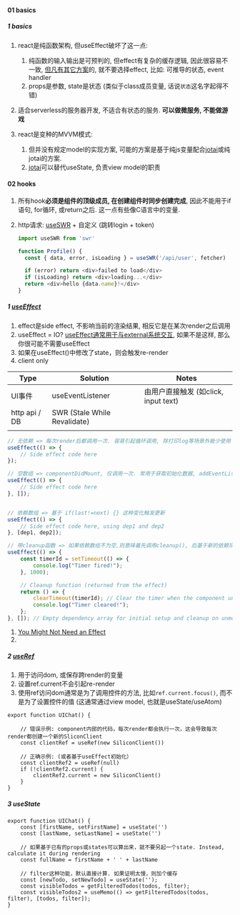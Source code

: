 #### 01 basics

##### 1 basics

1. react是纯函数架构, 但useEffect破坏了这一点:
   1. 纯函数的输入输出是可预判的, 但effect有复杂的缓存逻辑, 因此很容易不一致, [但凡有其它方案](https://react.dev/learn/you-might-not-need-an-effect)的, 就不要选择effect, 比如: 可推导的状态,  event handler
   2. props是参数, state是状态 (类似于class成员变量, 话说`状态`这名字起得不错)

2. 适合serverless的服务器开发, 不适合有状态的服务. **可以做微服务, 不能做游戏**
3. react是变种的MVVM模式:
   1. 但并没有规定model的实现方案, 可能的方案是基于纯js变量配合[jotai](https://jotai.org/)或纯jotai的方案. 
   2. [jotai](https://jotai.org/)可以替代useState, 负责view model的职责




#### 02 hooks

1. 所有hook**必须是组件的顶级成员, 在创建组件时同步创建完成**, 因此不能用于if语句, for循环, 或return之后. 这一点有些像C语言中的变量.

2. http请求: [useSWR](https://github.com/vercel/swr) + 自定义 (跳转login + token)

   ```js
   import useSWR from 'swr'
   
   function Profile() {
     const { data, error, isLoading } = useSWR('/api/user', fetcher)
   
     if (error) return <div>failed to load</div>
     if (isLoading) return <div>loading...</div>
     return <div>hello {data.name}!</div>
   }
   ```

   

##### 1 [useEffect](https://react.dev/reference/react/useEffect#caveats)

1. effect是side effect, 不影响当前的渲染结果, 相反它是在某次render之后调用
2. useEffect = IO?  [useEffect通常用于与external系统交互](https://react.dev/reference/react/useEffect#connecting-to-an-external-system), 如果不是这样, 那么你很可能不需要useEffect
3. 如果在useEffect()中修改了state，则会触发re-render
4. client only



| Type          | Solution                     | Notes                                |
| ------------- | ---------------------------- | ------------------------------------ |
| UI事件        | useEventListener             | 由用户直接触发 (如click, input text) |
| http api / DB | SWR (Stale While Revalidate) |                                      |
|               |                              |                                      |



```js
// 无依赖 => 每次render后都调用一次. 容易引起循环调用, 除打印log等场景外极少使用
useEffect(() => {
    // Side effect code here
});

// 空数组 => componentDidMount, 仅调用一次. 常用于获取初始化数据, addEventListener()
useEffect(() => {
    // Side effect code here
}, []);


// 依赖数组 => 基于 if(last!=next) {} 这种变化触发更新
useEffect(() => {
    // Side effect code here, using dep1 and dep2
}, [dep1, dep2]);

// 带cleanup函数 => 如果依赖数组不为空,则意味着先调用cleanup(), 后基于新的依赖项重新setup
useEffect(() => {
    const timerId = setTimeout(() => {
        console.log("Timer fired!");
    }, 1000);

    // Cleanup function (returned from the effect)
    return () => {
        clearTimeout(timerId); // Clear the timer when the component unmounts or effect re-runs
        console.log("Timer cleared!");
    };
}, []); // Empty dependency array for initial setup and cleanup on unmount

```



1. [You Might Not Need an Effect](https://react.dev/learn/you-might-not-need-an-effect)
2. 

##### 2 [useRef](https://react.dev/reference/react/useRef)

1. 用于访问dom, 或保存跨render的变量
1. 设置ref.current不会引起re-render
1. 使用ref访问dom通常是为了调用控件的方法, 比如`ref.current.focus()`, 而不是为了设置控件的值 (这通常通过view model, 也就是useState/useAtom)



```tsx
export function UIChat() {

    // 错误示例: component内部的代码，每次render都会执行一次，这会导致每次render都创建一个新的SliconClient
  	const clientRef = useRef(new SiliconClient())
    
    // 正确示例: (或者基于useEffect初始化）
    const clientRef2 = useRef(null)
    if (!clientRef2.current) {
        clientRef2.current = new SiliconClient()
    }
}
```





##### 3 useState

```tsx
export function UIChat() {
    const [firstName, setFirstName] = useState('')
    const [lastName, setLastName] = useState('')
    
    // 如果基于已有的props或states可以算出来，就不要另起一个state. Instead, calculate it during rendering
    const fullName = firstName + ' ' + lastName
    
  	// filter这种功能，默认直接计算. 如果证明太慢，则加个缓存
    const [newTodo, setNewTodo] = useState('');
  	const visibleTodos = getFilteredTodos(todos, filter);
  	const visibleTodos2 = useMemo(() => getFilteredTodos(todos, filter), [todos, filter]);
}
```

